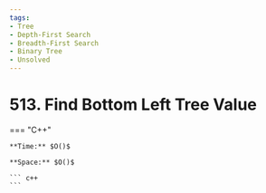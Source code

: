 ```yaml
---
tags:
- Tree
- Depth-First Search
- Breadth-First Search
- Binary Tree
- Unsolved
---
```



# 513. Find Bottom Left Tree Value

=== "C++"

    **Time:** $O()$

    **Space:** $O()$

    ``` c++
    ```